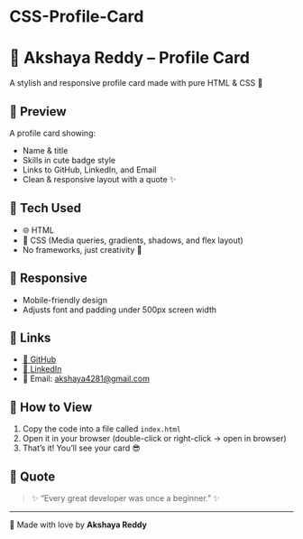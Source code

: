 # CSS-Profile-Card
# 🪪 Akshaya Reddy – Profile Card

A stylish and responsive profile card made with pure HTML & CSS 🌈

## 📸 Preview
A profile card showing:
- Name & title
- Skills in cute badge style
- Links to GitHub, LinkedIn, and Email
- Clean & responsive layout with a quote ✨

## 🧠 Tech Used
- 🌐 HTML
- 🎨 CSS (Media queries, gradients, shadows, and flex layout)
- No frameworks, just creativity 💖

## 📱 Responsive
- Mobile-friendly design
- Adjusts font and padding under 500px screen width

## 🔗 Links
- [🐙 GitHub](https://github.com/AkshayaReddy-30)
- [💼 LinkedIn](https://www.linkedin.com/in/akshaya-reddy-reddygaari/)
- 📧 Email: akshaya4281@gmail.com

## 🧾 How to View
1. Copy the code into a file called `index.html`
2. Open it in your browser (double-click or right-click → open in browser)
3. That’s it! You’ll see your card 😎

## 📝 Quote
> ✨ “Every great developer was once a beginner.” ✨

---

💖 Made with love by **Akshaya Reddy**
